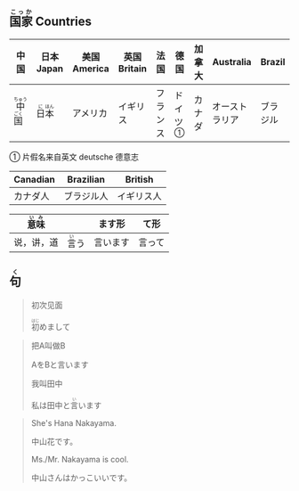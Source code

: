 ## <ruby><rb>国家</rb><rt>こっか</rt></ruby> Countries

| 中国                                          | 日本 Japan                                | 美国 America | 英国 Britain | 法国     | 德国                      | 加拿大 | Australia      | Brazil   |
| --------------------------------------------- | ----------------------------------------- | ------------ | ------------ | -------- | ------------------------- | ------ | -------------- | -------- |
| <ruby>中<rt>ちゅう</rt>国<rt>ごく</rt></ruby> | <ruby>日<rt>に</rt>本<rt>ほん</rt></ruby> | アメリカ     | イギリス     | フランス | <a>ドイツ</a><sup>①</sup> | カナダ | オーストラリア | ブラジル |

① 片假名来自英文 deutsche 德意志

| Canadian | Brazilian  | British    |
| -------- | ---------- | ---------- |
| カナダ人 | ブラジル人 | イギリス人 |



| <ruby>意<rt>い</rt>味<rt>み</rt></ruby> |                              | ます形   | て形   |
| --------------------------------------- | ---------------------------- | -------- | ------ |
| 说，讲，道                              | <ruby>言<rt>い</rt>う</ruby> | 言います | 言って |



## <ruby><rb>句</rb><rt>く</rt></ruby>

> 初次见面
> 
> <ruby>初<rt>はじ</rt>め</ruby>まして

> 把A叫做B
>
> AをBと言います
>
> 我叫田中
>
> 私は田中と<ruby>言<rt>い</rt>い</ruby>ます

> She's Hana Nakayama.
>
> 中山花です。
>
> Ms./Mr. Nakayama is cool.
>
> 中山さんはかっこいいです。